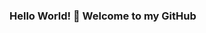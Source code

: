 ### Hello World! 👋 Welcome to my GitHub 

<!--
**kzonemin/kzonemin** is a ✨ _special_ ✨ repository because its `README.md` (this file) appears on your GitHub profile.

Here are some ideas to get you started:

- 🔭 I'm currently working on feature extraction and analysis for vocal pathology detection
- 🌱 I’m currently learning and acquiring new skills as I progress. 
- 👯 I’m looking to collaborate on Data Science Projects, ML/AI Projects
- 💬 Ask me about Football/Chelsea FC/Basketball/Music
- 📫 How to reach me: https://www.linkedin.com/in/chandrim-konwar-903634238/
- 😄 Pronouns: He/Him
- ⚡ Fun fact: I am the tallest guy in mmy family. 
-->
